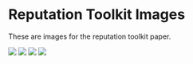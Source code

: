 # Reputation Toolkit Images

These are images for the reputation toolkit paper.


![](image_0.png)
![](image_1.png)
![](image_2.png)
![](image_3.png)